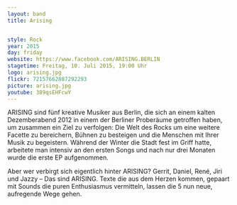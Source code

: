 ```yaml
---
layout: band
title: Arising


style: Rock
year: 2015
day: friday
website: https://www.facebook.com/ARISING.BERLIN
stagetime: Freitag, 10. Juli 2015, 19:00 Uhr
logo: arising.jpg
flickr: 72157662887292293
picture: arising.jpg
youtube: 389qsEHFcwY
---
```

ARISING sind fünf kreative Musiker aus Berlin, die sich an einem kalten
Dezemberabend 2012 in einem der Berliner Proberäume getroffen haben, um
zusammen ein Ziel zu verfolgen: Die Welt des Rocks um eine weitere Facette zu
bereichern, Bühnen zu besteigen und die Menschen mit Ihrer Musik zu
begeistern. Während der Winter die Stadt fest im Griff hatte, arbeitete man
intensiv an den ersten Songs und nach nur drei Monaten wurde die erste EP
aufgenommen.


Aber wer verbirgt sich eigentlich hinter ARISING? Gerrit, Daniel, René, Jiri
und Jazzy – Das sind ARISING. Texte die aus dem Herzen kommen, gepaart mit
Sounds die puren Enthusiasmus vermitteln, lassen die 5 nun neue, aufregende
Wege gehen.
